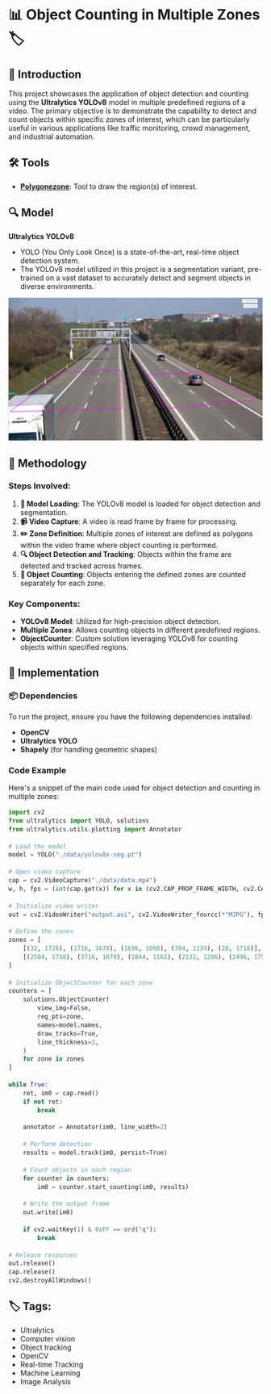 # 📊 Object Counting in Multiple Zones 🏷️

## 🌟 Introduction
This project showcases the application of object detection and counting using the **Ultralytics YOLOv8** model in multiple predefined regions of a video. The primary objective is to demonstrate the capability to detect and count objects within specific zones of interest, which can be particularly useful in various applications like traffic monitoring, crowd management, and industrial automation.

## 🛠️ Tools
- **[Polygonezone](https://roboflow.github.io/polygonzone/)**: Tool to draw the region(s) of interest.

## 🔍 Model
**Ultralytics YOLOv8**
- YOLO (You Only Look Once) is a state-of-the-art, real-time object detection system.
- The YOLOv8 model utilized in this project is a segmentation variant, pre-trained on a vast dataset to accurately detect and segment objects in diverse environments.

![Detection Example](./image.jpg)

## 🧩 Methodology
### Steps Involved:
1. **🔄 Model Loading**: The YOLOv8 model is loaded for object detection and segmentation.
2. **📹 Video Capture**: A video is read frame by frame for processing.
3. **✏️ Zone Definition**: Multiple zones of interest are defined as polygons within the video frame where object counting is performed.
4. **🔍 Object Detection and Tracking**: Objects within the frame are detected and tracked across frames.
5. **🔢 Object Counting**: Objects entering the defined zones are counted separately for each zone.

### Key Components:
- **YOLOv8 Model**: Utilized for high-precision object detection.
- **Multiple Zones**: Allows counting objects in different predefined regions.
- **ObjectCounter**: Custom solution leveraging YOLOv8 for counting objects within specified regions.

## 🚀 Implementation

### 📦 Dependencies
To run the project, ensure you have the following dependencies installed:
- **OpenCV**
- **Ultralytics YOLO**
- **Shapely** (for handling geometric shapes)


### Code Example
Here's a snippet of the main code used for object detection and counting in multiple zones:

```python
import cv2
from ultralytics import YOLO, solutions
from ultralytics.utils.plotting import Annotator

# Load the model
model = YOLO("./data/yolov8x-seg.pt")

# Open video capture
cap = cv2.VideoCapture("./data/data.mp4")
w, h, fps = (int(cap.get(x)) for x in (cv2.CAP_PROP_FRAME_WIDTH, cv2.CAP_PROP_FRAME_HEIGHT, cv2.CAP_PROP_FPS))

# Initialize video writer
out = cv2.VideoWriter("output.avi", cv2.VideoWriter_fourcc(*"MJPG"), fps, (w, h))

# Define the zones
zones = [
    [(32, 1726), (1716, 1678), (1696, 1098), (784, 1134), (28, 1718)],
    [(2504, 1758), (3716, 1670), (2844, 1162), (2132, 1206), (2496, 1750)]
]

# Initialize ObjectCounter for each zone
counters = [
    solutions.ObjectCounter(
        view_img=False,
        reg_pts=zone,
        names=model.names,
        draw_tracks=True,
        line_thickness=2,
    )
    for zone in zones
]

while True:
    ret, im0 = cap.read()
    if not ret:
        break

    annotator = Annotator(im0, line_width=2)

    # Perform detection
    results = model.track(im0, persist=True)

    # Count objects in each region
    for counter in counters:
        im0 = counter.start_counting(im0, results)

    # Write the output frame
    out.write(im0)

    if cv2.waitKey(1) & 0xFF == ord("q"):
        break

# Release resources
out.release()
cap.release()
cv2.destroyAllWindows()
```

## 🏷️ Tags:
- Ultralytics
- Computer vision
- Object tracking
- OpenCV
- Real-time Tracking
- Machine Learning
- Image Analysis